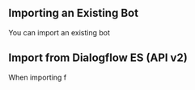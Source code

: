 

## Importing an Existing Bot

You can import an existing bot 

## Import from Dialogflow ES (API v2)

When importing f